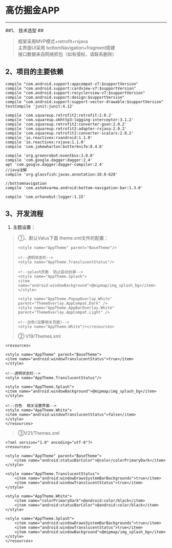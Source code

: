 # 高仿掘金APP #
---

##1、 技术选型 ##

> 框架采用MVP模式+retrofit+rxjava  
> 主界面UI采用 bottomNavigation+fragment搭建  
> 接口数据来自网络抓包（如有侵权，请联系删除）

## 2、项目的主要依赖 ##

	compile "com.android.support:appcompat-v7:$supportVersion"
    compile "com.android.support:cardview-v7:$supportVersion"
    compile "com.android.support:recyclerview-v7:$supportVersion"
    compile "com.android.support:design:$supportVersion"
    compile "com.android.support:support-vector-drawable:$supportVersion"
    testCompile 'junit:junit:4.12'

    compile 'com.squareup.retrofit2:retrofit:2.0.2'
    compile 'com.squareup.okhttp3:logging-interceptor:3.1.2'
    compile 'com.squareup.retrofit2:converter-gson:2.0.2'
    compile 'com.squareup.retrofit2:adapter-rxjava:2.0.2'
    compile 'com.squareup.retrofit2:converter-scalars:2.0.2'
    compile 'io.reactivex:rxandroid:1.1.0'
    compile 'io.reactivex:rxjava:1.1.0'
    compile 'com.jakewharton:butterknife:8.4.0'

    compile 'org.greenrobot:eventbus:3.0.0'
    compile 'com.google.dagger:dagger:2.4'
    apt 'com.google.dagger:dagger-compiler:2.4'
    //java注解
    compile 'org.glassfish:javax.annotation:10.0-b28'

    //bottomnavigation
    compile 'com.ashokvarma.android:bottom-navigation-bar:1.3.0'

    compile 'com.orhanobut:logger:1.15'

## 3、开发流程 ##

1. 主题设置：

>①、默认Valus下面  theme.xml文件的配置：  
>     <!-- Base application theme. -->
>     <style name="BaseTheme" parent="Theme.AppCompat.Light.NoActionBar">
>     <!-- Customize your theme here. -->
>     <item name="colorPrimary">@color/colorPrimary</item>
>     <item name="colorPrimaryDark">@color/colorPrimaryDark</item>
>     <item name="colorAccent">@color/colorAccent</item>
>     <item name="colorButtonNormal">@color/colorAccent</item>
>     </style>
>     
>     <style name="AppTheme" parent="BaseTheme"/>
>     
>     <!--透明状态栏-->
>     <style name="AppTheme.TranslucentStatus"/>
>     
>     <!--splash页面  防止启动白屏-->
>     <style name="AppTheme.Splash">
>     <item name="android:windowBackground">@mipmap/img_splash_bg</item>
>     </style>
>     
>     <style name="AppTheme.PopupOverlay.White" parent="ThemeOverlay.AppCompat.Dark" />
>     <style name="AppTheme.AppBarOverlay.White" parent="ThemeOverlay.AppCompat.Light" />
>     
>     <!--白色(设置相关页面)-->
>     <style name="AppTheme.White"/></resources>
>② V19/Themes.xml

    <resources>

    <style name="AppTheme" parent="BaseTheme">
    <item name="android:windowTranslucentStatus">true</item>
    </style>
    
    <!--透明状态栏-->
    <style name="AppTheme.TranslucentStatus"/>
    
    <style name="AppTheme.Splash">
    <item name="android:windowBackground">@mipmap/img_splash_bg</item>
    </style>
    
    <!--白色  相关设置界面-->
    <style name="AppTheme.White">
    <item name="android:windowTranslucentStatus">false</item>
    </style>
    </resources>

>③V21/Themes.xml

	<?xml version="1.0" encoding="utf-8"?>
	<resources>

    <style name="AppTheme" parent="BaseTheme">
        <item name="android:statusBarColor">@color/colorPrimaryDark</item>
    </style>

    <style name="AppTheme.TranslucentStatus">
        <item name="android:windowDrawsSystemBarBackgrounds">true</item>
        <item name="android:windowTranslucentStatus">true</item>
    </style>

    <style name="AppTheme.White">
        <item name="colorPrimaryDark">@android:color/black</item>
        <item name="android:statusBarColor">@android:color/black</item>
    </style>

    <style name="AppTheme.Splash">
        <item name="android:windowDrawsSystemBarBackgrounds">true</item>
        <item name="android:windowTranslucentStatus">true</item>
        <item name="android:windowBackground">@mipmap/img_splash_bg</item>
    </style>
	</resources>


